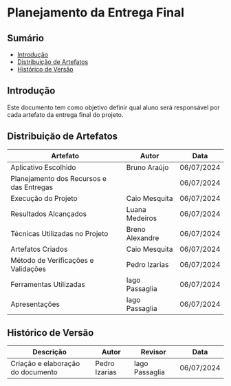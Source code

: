 # Planejamento da Entrega Final

## Sumário

- [Introdução](#introdução)
- [Distribuição de Artefatos](#distribuição-de-artefatos)
- [Histórico de Versão](#histórico-de-versão)


## Introdução

Este documento tem como objetivo definir qual aluno será responsável por cada artefato da entrega final do projeto. 

## Distribuição de Artefatos

| Artefato                                 | Autor           | Data       |
| ---------------------------------------- | --------------- | ---------- |
| Aplicativo Escolhido                     | Bruno Araújo    | 06/07/2024 |
| Planejamento dos Recursos e das Entregas |                 | 06/07/2024 |
| Execução do Projeto                      | Caio Mesquita   | 06/07/2024 |
| Resultados Alcançados                    | Luana Medeiros  | 06/07/2024 |
| Técnicas Utilizadas no Projeto           | Breno Alexandre | 06/07/2024 |
| Artefatos Criados                        | Caio Mesquita   | 06/07/2024 |
| Método de Verificações e Validações      | Pedro Izarias   | 06/07/2024 |
| Ferramentas Utilizadas                   | Iago Passaglia  | 06/07/2024 |
| Apresentações                            | Iago Passaglia  | 06/07/2024 |


## Histórico de Versão

| Descrição                    | Autor | Revisor | Data       |
|------------------------------|-------|---------|------------|
| Criação e elaboração do documento         | Pedro Izarias | Iago Passaglia | 06/07/2024 |
